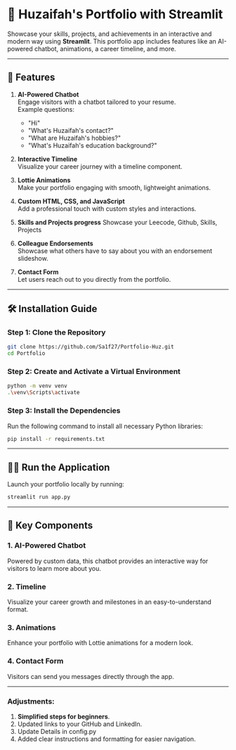 
# 🤖 Huzaifah's Portfolio with Streamlit

Showcase your skills, projects, and achievements in an interactive and modern way using **Streamlit**. This portfolio app includes features like an AI-powered chatbot, animations, a career timeline, and more.

---

## 🚀 Features

1. **AI-Powered Chatbot**  
   Engage visitors with a chatbot tailored to your resume.  
   Example questions:
   - "Hi"
   - "What's Huzaifah's contact?"
   - "What are Huzaifah's hobbies?"
   - "What's Huzaifah's education background?"

2. **Interactive Timeline**  
   Visualize your career journey with a timeline component.

3. **Lottie Animations**  
   Make your portfolio engaging with smooth, lightweight animations.

4. **Custom HTML, CSS, and JavaScript**  
   Add a professional touch with custom styles and interactions.

5. **Skills and Projects progress**
    Showcase your Leecode, Github, Skills, Projects

6. **Colleague Endorsements**  
   Showcase what others have to say about you with an endorsement slideshow.

7. **Contact Form**  
   Let users reach out to you directly from the portfolio.

---

## 🛠️ Installation Guide

### Step 1: Clone the Repository
```bash
git clone https://github.com/Sa1f27/Portfolio-Huz.git
cd Portfolio
```

### Step 2: Create and Activate a Virtual Environment
```bash
python -m venv venv
.\venv\Scripts\activate
```

### Step 3: Install the Dependencies
Run the following command to install all necessary Python libraries:
```bash
pip install -r requirements.txt
```

---

## 🏃‍♂️ Run the Application
Launch your portfolio locally by running:
```bash
streamlit run app.py
```

---

## 🌟 Key Components

### 1. **AI-Powered Chatbot**
Powered by custom data, this chatbot provides an interactive way for visitors to learn more about you.

### 2. **Timeline**
Visualize your career growth and milestones in an easy-to-understand format.

### 3. **Animations**
Enhance your portfolio with Lottie animations for a modern look.

### 4. **Contact Form**
Visitors can send you messages directly through the app.

---

### Adjustments:
1. **Simplified steps for beginners**.
2. Updated links to your GitHub and LinkedIn.
3. Update Details in config.py 
4. Added clear instructions and formatting for easier navigation.
